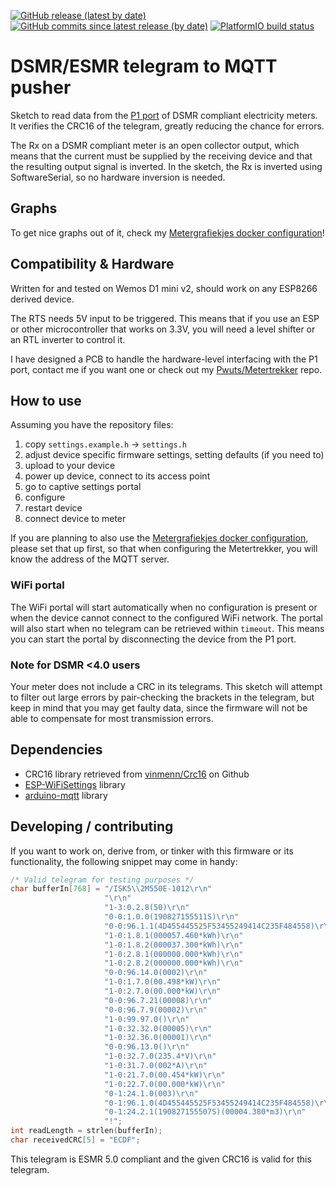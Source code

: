 [![GitHub release (latest by date)](https://img.shields.io/github/v/release/Pwutseltronics/Metertrekker2MQTT)](https://github.com/Pwutseltronics/Metertrekker2MQTT/releases)
[![GitHub commits since latest release (by date)](https://img.shields.io/github/commits-since/Pwutseltronics/Metertrekker2MQTT/latest)](https://github.com/Pwutseltronics/Metertrekker2MQTT/commits)
[![PlatformIO build status](https://img.shields.io/github/workflow/status/Pwutseltronics/Metertrekker2MQTT/PlatformIO%20build)](https://github.com/Pwutseltronics/Metertrekker2MQTT/actions?query=workflow%3A%22PlatformIO+build%22)

DSMR/ESMR telegram to MQTT pusher
=================================

Sketch to read data from the [P1 port] of DSMR compliant electricity meters.
It verifies the CRC16 of the telegram, greatly reducing the chance for errors.

The Rx on a DSMR compliant meter is an open collector output, which means that
the current must be supplied by the receiving device and that the resulting
output signal is inverted. In the sketch, the Rx is inverted using SoftwareSerial,
so no hardware inversion is needed.

## Graphs

To get nice graphs out of it, check my [Metergrafiekjes docker configuration]!

[P1 port]: https://www.netbeheernederland.nl/_upload/Files/Slimme_meter_15_a727fce1f1.pdf

## Compatibility & Hardware

Written for and tested on Wemos D1 mini v2, should work on any ESP8266 derived device.

The RTS needs 5V input to be triggered. This means that if you use an ESP or other
microcontroller that works on 3.3V, you will need a level shifter or an RTL inverter
to control it.

I have designed a PCB to handle the hardware-level interfacing with the P1 port,
contact me if you want one or check out my [Pwuts/Metertrekker] repo.

[Pwuts/Metertrekker]: https://gitlab.com/Pwuts/Metertrekker

## How to use

Assuming you have the repository files:
1. copy `settings.example.h` -> `settings.h`
2. adjust device specific firmware settings, setting defaults (if you need to)
3. upload to your device
4. power up device, connect to its access point
5. go to captive settings portal
6. configure
7. restart device
8. connect device to meter

If you are planning to also use the [Metergrafiekjes docker configuration], please set that up first, so that when configuring the Metertrekker, you will know the address of the MQTT server.

[Metergrafiekjes docker configuration]: https://github.com/Pwutseltronics/Metergrafiekjes-docker-compose

### WiFi portal
The WiFi portal will start automatically when no configuration is present or
when the device cannot connect to the configured WiFi network. The portal will
also start when no telegram can be retrieved within `timeout`. This means you
can start the portal by disconnecting the device from the P1 port.

### Note for DSMR <4.0 users
Your meter does not include a CRC in its telegrams.
This sketch will attempt to filter out large errors by pair-checking the brackets in the telegram, but keep in mind that you may get faulty data,
since the firmware will not be able to compensate for most transmission errors.

## Dependencies

* CRC16 library retrieved from [vinmenn/Crc16] on Github
* [ESP-WiFiSettings] library
* [arduino-mqtt] library

[vinmenn/Crc16]: https://github.com/vinmenn/Crc16
[ESP-WiFiSettings]: https://platformio.org/lib/show/7251/ESP-WiFiSettings
[arduino-mqtt]: https://github.com/256dpi/arduino-mqtt

## Developing / contributing

If you want to work on, derive from, or tinker with this firmware or its functionality,
the following snippet may come in handy:
```C++
/* Valid telegram for testing purposes */
char bufferIn[768] = "/ISK5\\2M550E-1012\r\n"
                     "\r\n"
                     "1-3:0.2.8(50)\r\n"
                     "0-0:1.0.0(190827155511S)\r\n"
                     "0-0:96.1.1(4D455445525F53455249414C235F484558)\r\n"
                     "1-0:1.8.1(000057.460*kWh)\r\n"
                     "1-0:1.8.2(000037.300*kWh)\r\n"
                     "1-0:2.8.1(000000.000*kWh)\r\n"
                     "1-0:2.8.2(000000.000*kWh)\r\n"
                     "0-0:96.14.0(0002)\r\n"
                     "1-0:1.7.0(00.498*kW)\r\n"
                     "1-0:2.7.0(00.000*kW)\r\n"
                     "0-0:96.7.21(00008)\r\n"
                     "0-0:96.7.9(00002)\r\n"
                     "1-0:99.97.0()\r\n"
                     "1-0:32.32.0(00005)\r\n"
                     "1-0:32.36.0(00001)\r\n"
                     "0-0:96.13.0()\r\n"
                     "1-0:32.7.0(235.4*V)\r\n"
                     "1-0:31.7.0(002*A)\r\n"
                     "1-0:21.7.0(00.454*kW)\r\n"
                     "1-0:22.7.0(00.000*kW)\r\n"
                     "0-1:24.1.0(003)\r\n"
                     "0-1:96.1.0(4D455445525F53455249414C235F484558)\r\n"
                     "0-1:24.2.1(190827155507S)(00004.380*m3)\r\n"
                     "!";
int readLength = strlen(bufferIn);
char receivedCRC[5] = "ECDF";
```
This telegram is ESMR 5.0 compliant and the given CRC16 is valid for this telegram.
